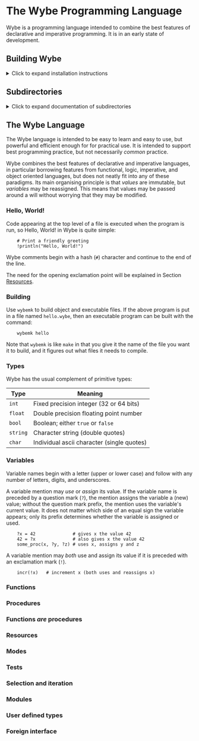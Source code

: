# The Wybe Programming Language

Wybe is a programming language intended to combine the best features of
declarative and imperative programming.  It is in an early state of
development.


## Building Wybe
<details>
<summary>Click to expand installation instructions</summary>

Note that Wybe has only been ported to Mac OS X so far.

### Installing prerequisites

1.  Ensure XCode is installed:
```
    xcode-select --install
```

    This needs to be redone after each OS upgrade.

2.  Install [Homebrew](https://brew.sh/).

3.  Install
[The Haskell Tool Stack](https://docs.haskellstack.org/en/stable/README/).

```
    brew install haskell-stack
```

4.  Install the Boehm Garbage Collector development tools:

```
    brew install bdw-gc
```

5.  Install LLVM version 6

```
    brew install llvm-hs/llvm/llvm-6.0
```

6.  Install dwdiff (for testing)

```
    brew install dwdiff
```

7.  LaTeX is needed for building the documentation.  We recommend
[MacTeX](https://www.tug.org/mactex/).


### Building

1.  Just do:
```
    make
```


### Testing

1.  Just do:
```
    make test
```

This will show a . for each passed test, an X for each failed test, and a ?
for each new test (which hasn't had expected output specified yet).
Currently, some tests fail.

The script `update-exp` in this directory goes through all the test cases
whose output is different than the expected output, show the differences,
and prompts whether or not to except the new actual output as correct.
For each test case with no expected output recorded, it also shows the
actual output and prompts whether to accept this as correct.
</details>


## Subdirectories
<details>
<summary>Click to expand documentation of subdirectories</summary>

Subdirectories have the following purposes:


| subdirectory        | Purpose                             |
|---------------------|------------------------------------ |
| src                 | Compiler source code                |
| documentation       | Documentation of the Wybe language  |
| test-cases          | The current test suite              |
| wybelibs            | The Wybe standard library           |
| publications        | Papers and presentations about wybe |
| legacy              | Old, obsolete stuff                 |
| speculative         | Some musings about the language     |

</details>

## The Wybe Language

The Wybe language is intended to be easy to learn and easy to use, but
powerful and efficient enough for for practical use.  It is intended to
support best programming practice, but not necessarily *common* practice.

Wybe combines the best features of declarative and imperative languages,
in particular borrowing features from functional, logic, imperative, and
object oriented languages, but does not neatly fit into any of these
paradigms.  Its main organising principle is that *values* are
immutable, but *variables* may be reassigned.  This means that values
may be passed around a will without worrying that they may be modified.

### Hello, World!

Code appearing at the top level of a file is executed when the program
is run, so Hello, World! in Wybe is quite simple:
```
    # Print a friendly greeting
    !println("Hello, World!")
```

Wybe comments begin with a hash (`#`) character and continue to the end
of the line.

The need for the opening exclamation point will be explained in Section
[Resources](#resources).


### Building

Use `wybemk` to build object and executable files.  If the above program
is put in a file named `hello.wybe`, then an executable program can be
built with the command:

```
    wybemk hello
```

Note that `wybemk` is like `make` in that you give it the name of the
file you want it to build, and it figures out what files it needs
to compile.


### Types

Wybe has the usual complement of primitive types:

| Type     | Meaning                                  |
| -------- | ---------------------------------------- |
| `int`    | Fixed precision integer (32 or 64 bits)  |
| `float`  | Double precision floating point number   |
| `bool`   | Boolean; either `true` or `false`        |
| `string`   | Character string (double quotes)   |
| `char`   | Individual ascii character (single quotes) |


### Variables
Variable names begin with a letter (upper or lower case) and follow with
any number of letters, digits, and underscores.

A variable mention may *use* or *assign* its value.  If the variable
name is preceded by a question mark (`?`), the mention assigns the
variable a (new) value; without the question mark prefix, the mention
uses the variable's current value.  It does not matter which side of an
equal sign the variable appears; only its prefix determines whether the
variable is assigned or used.

```
    ?x = 42              # gives x the value 42
    42 = ?x              # also gives x the value 42
    some_proc(x, ?y, ?z) # uses x, assigns y and z
```

A variable mention may *both* use and assign its value if it is preceded
with an exclamation mark (`!`).

```
    incr(!x)   # increment x (both uses and reassigns x)
```

### Functions
### Procedures
### Functions *are* procedures
### Resources
### Modes
### Tests
### Selection and iteration
### Modules
### User defined types
### Foreign interface
